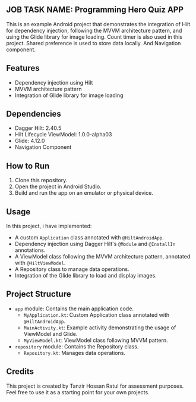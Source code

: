 ## JOB TASK NAME: Programming Hero Quiz APP

This is an example Android project that demonstrates the integration of Hilt for dependency
injection,
following the MVVM architecture pattern, and using the Glide library for image loading. Count timer
is also used in this project. Shared preference is used to store data locally. 
And Navigation component.

## Features

- Dependency injection using Hilt
- MVVM architecture pattern
- Integration of Glide library for image loading

## Dependencies

- Dagger Hilt: 2.40.5
- Hilt Lifecycle ViewModel: 1.0.0-alpha03
- Glide: 4.12.0
- Navigation Component

## How to Run

1. Clone this repository.
2. Open the project in Android Studio.
3. Build and run the app on an emulator or physical device.

## Usage

In this project, i have implemented:

- A custom `Application` class annotated with `@HiltAndroidApp`.
- Dependency injection using Dagger Hilt's `@Module` and `@InstallIn` annotations.
- A ViewModel class following the MVVM architecture pattern, annotated with `@HiltViewModel`.
- A Repository class to manage data operations.
- Integration of the Glide library to load and display images.

## Project Structure

- `app` module: Contains the main application code.
    - `MyApplication.kt`: Custom Application class annotated with `@HiltAndroidApp`.
    - `MainActivity.kt`: Example activity demonstrating the usage of ViewModel and Glide.
    - `MyViewModel.kt`: ViewModel class following MVVM pattern.
- `repository` module: Contains the Repository class.
    - `Repository.kt`: Manages data operations.

## Credits

This project is created by Tanzir Hossan Ratul for assessment purposes. Feel free to use it as a
starting point for your own projects.


